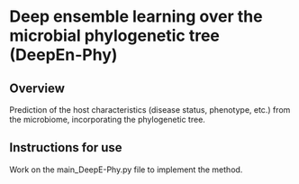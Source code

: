 # Deep ensemble learning over the microbial phylogenetic tree (DeepEn-Phy)

## Overview

Prediction of the host characteristics (disease status, phenotype, etc.) from the microbiome, incorporating the phylogenetic tree.  

 
## Instructions for use

Work on the main_DeepE-Phy.py file to implement the method. 

